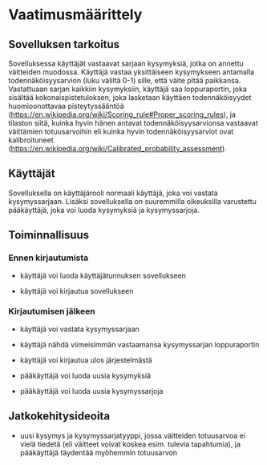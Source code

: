 # Vaatimusmäärittely

## Sovelluksen tarkoitus

Sovelluksessa käyttäjät vastaavat sarjaan kysymyksiä, jotka on annettu väitteiden muodossa. Käyttäjä vastaa yksittäiseen kysymykseen antamalla todennäköisyysarvion (luku väliltä 0-1) sille, että väite pitää paikkansa. Vastattuaan sarjan kaikkiin kysymyksiin, käyttäjä saa loppuraportin, joka sisältää kokonaispistetuloksen, joka lasketaan käyttäen todennäköisyydet huomioonottavaa pisteytyssääntöä (https://en.wikipedia.org/wiki/Scoring_rule#Proper_scoring_rules), ja tilaston siitä, kuinka hyvin hänen antavat todennäköisyysarvionsa vastaavat väittämien totuusarvoihin eli kuinka hyvin todennäköisyysarviot ovat kalibroituneet (https://en.wikipedia.org/wiki/Calibrated_probability_assessment).

## Käyttäjät

Sovelluksella on käyttäjärooli normaali käyttäjä, joka voi vastata kysymyssarjaan. Lisäksi sovelluksella on suuremmilla oikeuksilla varustettu pääkäyttäjä, joka voi luoda kysymyksiä ja kysymyssarjoja.

## Toiminnallisuus

### Ennen kirjautumista

- käyttäjä voi luoda käyttäjätunnuksen sovellukseen

- käyttäjä voi kirjautua sovellukseen

### Kirjautumisen jälkeen

- käyttäjä voi vastata kysymyssarjaan

- käyttäjä nähdä viimeisimmän vastaamansa kysymyssarjan loppuraportin

- käyttäjä voi kirjautua ulos järjestelmästä

- pääkäyttäjä voi luoda uusia kysymyksiä

- pääkäyttäjä voi luoda uusia kysymyssarjoja

## Jatkokehitysideoita

- uusi kysymys ja kysymyssarjatyyppi, jossa väitteiden totuusarvoa ei vielä tiedetä (eli väitteet voivat koskea esim. tulevia tapahtumia), ja pääkäyttäjä täydentää myöhemmin totuusarvon

